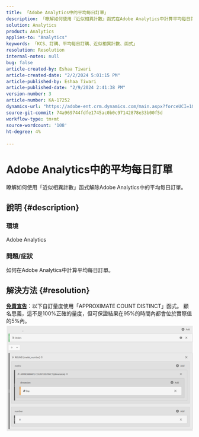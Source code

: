 ```yaml
---
title: 「Adobe Analytics中的平均每日訂單」
description: 「瞭解如何使用『近似相異計數』函式在Adobe Analytics中計算平均每日訂單。」
solution: Analytics
product: Analytics
applies-to: "Analytics"
keywords: 「KCS、訂購、平均每日訂購、近似相異計數、函式」
resolution: Resolution
internal-notes: null
bug: false
article-created-by: Eshaa Tiwari
article-created-date: "2/2/2024 5:01:15 PM"
article-published-by: Eshaa Tiwari
article-published-date: "2/9/2024 2:41:38 PM"
version-number: 3
article-number: KA-17252
dynamics-url: "https://adobe-ent.crm.dynamics.com/main.aspx?forceUCI=1&pagetype=entityrecord&etn=knowledgearticle&id=9ac69aaa-ecc1-ee11-9079-6045bd006268"
source-git-commit: 74a969744fdfe1745ac0b0c97142878e33b00f5d
workflow-type: tm+mt
source-wordcount: '108'
ht-degree: 4%

---
```


# Adobe Analytics中的平均每日訂單


瞭解如何使用「近似相異計數」函式解除Adobe Analytics中的平均每日訂單。

## 說明 {#description}


### 環境

Adobe Analytics

### 問題/症狀

如何在Adobe Analytics中計算平均每日訂單。


## 解決方法 {#resolution}


<u><b>免責宣告</b></u>：以下自訂量度使用「APPROXIMATE COUNT DISTINCT」函式。 顧名思義，這不是100%正確的量度，但可保證結果在95%的時間內都會位於實際值的5%內。
![](assets/62d446f9-58c7-ee11-9079-6045bd0067ea.png)
